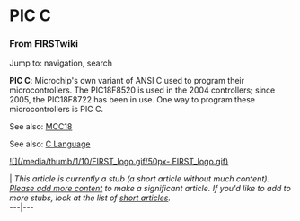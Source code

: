# PIC C

### From FIRSTwiki

Jump to: navigation, search

**PIC C**: Microchip's own variant of ANSI C used to program their microcontrollers. The PIC18F8520 is used in the 2004 controllers; since 2005, the PIC18F8722 has been in use. One way to program these microcontrollers is PIC C. 

See also: [MCC18](MCC18 "MCC18" )

See also: [C Language](C_Language "C Language" )

  

[![](/media/thumb/1/10/FIRST_logo.gif/50px-
FIRST_logo.gif)](Image:FIRST_logo.gif "" )

|  _This article is currently a stub (a short article without much content).
[Please add more
content](http://www.firstwiki.net/index.php?title=PIC_C&action=edit
"http://www.firstwiki.net/index.php?title=PIC_C&action=edit" ) to make a
significant article. If you'd like to add to more stubs, look at the list of
[short articles](Special:Shortpages "Special:Shortpages" )._  
---|---  
  
